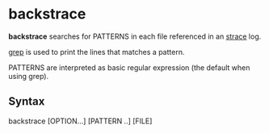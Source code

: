# backstrace
**backstrace** searches for PATTERNS in each file referenced in an [strace](https://man7.org/linux/man-pages/man1/strace.1.html) log.

[grep](https://man7.org/linux/man-pages/man1/grep.1.html) is used to print the lines that matches a pattern.

PATTERNS are interpreted as basic regular expression (the default when using grep).
## Syntax
backstrace [OPTION...] [PATTERN ..] [FILE]
